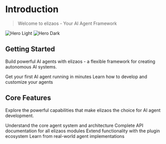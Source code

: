 # Introduction

> Welcome to elizaos - Your AI Agent Framework

<img className="block dark:hidden" src="https://mintlify.s3.us-west-1.amazonaws.com/elizalabs/images/hero-light.png" alt="Hero Light" />

<img className="hidden dark:block" src="https://mintlify.s3.us-west-1.amazonaws.com/elizalabs/images/hero-dark.png" alt="Hero Dark" />

## Getting Started

Build powerful AI agents with elizaos - a flexible framework for creating autonomous AI systems.

<CardGroup cols={2}>
  <Card title="Quick Setup" icon="rocket" href="/quickstart">
    Get your first AI agent running in minutes
  </Card>

  <Card title="Development" icon="code" href="/development">
    Learn how to develop and customize your agents
  </Card>
</CardGroup>

## Core Features

Explore the powerful capabilities that make elizaos the choice for AI agent development.

<CardGroup cols={2}>
  <Card title="Agent Architecture" icon="brain" href="/deep-dive/architecture">
    Understand the core agent system and architecture
  </Card>

  <Card title="API Reference" icon="terminal" href="/api-reference/agents/create-a-new-agent">
    Complete API documentation for all elizaos modules
  </Card>

  <Card title="Plugins" icon="puzzle-piece" href="/core-concepts/plugins">
    Extend functionality with the plugin ecosystem
  </Card>

  <Card title="Examples" icon="lightbulb" href="/guides/plugin-publishing-guide">
    Learn from real-world agent implementations
  </Card>
</CardGroup>
